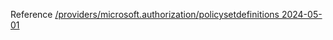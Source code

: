 Reference [/providers/microsoft.authorization/policysetdefinitions 2024-05-01](/Resources/mgmt-plane/L3Byb3ZpZGVycy9taWNyb3NvZnQuYXV0aG9yaXphdGlvbi9wb2xpY3lzZXRkZWZpbml0aW9ucw==/2024-05-01.xml)
